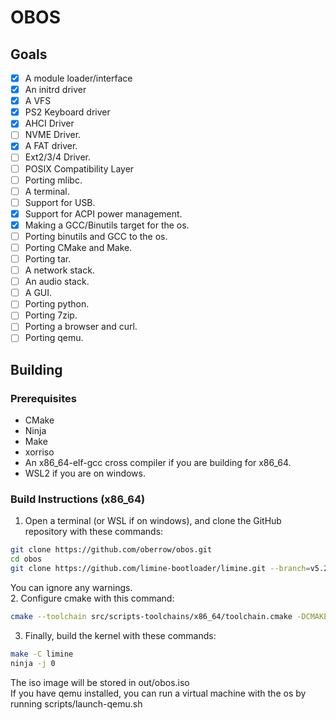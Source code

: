 # OBOS
## Goals
- [x] A module loader/interface
- [x] An initrd driver
- [x] A VFS
- [x] PS2 Keyboard driver
- [x] AHCI Driver
- [ ] NVME Driver.
- [x] A FAT driver.
- [ ] Ext2/3/4 Driver.
- [ ] POSIX Compatibility Layer
- [ ] Porting mlibc.
- [ ] A terminal.
- [ ] Support for USB.
- [x] Support for ACPI power management.
- [x] Making a GCC/Binutils target for the os.
- [ ] Porting binutils and GCC to the os.
- [ ] Porting CMake and Make.
- [ ] Porting tar.
- [ ] A network stack.
- [ ] An audio stack.
- [ ] A GUI.
- [ ] Porting python.
- [ ] Porting 7zip.
- [ ] Porting a browser and curl.
- [ ] Porting qemu.
## Building
### Prerequisites
- CMake
- Ninja
- Make
- xorriso
- An x86_64-elf-gcc cross compiler if you are building for x86_64.
- WSL2 if you are on windows.
### Build Instructions (x86_64)
1. Open a terminal (or WSL if on windows), and clone the GitHub repository with these commands:
```bash
git clone https://github.com/oberrow/obos.git
cd obos
git clone https://github.com/limine-bootloader/limine.git --branch=v5.2023-20241006.0-binary --depth=1
```
You can ignore any warnings.<br>
2. Configure cmake with this command:
```bash
cmake --toolchain src/scripts-toolchains/x86_64/toolchain.cmake -DCMAKE_BUILD_TYPE=Debug -G Ninja .
```
3. Finally, build the kernel with these commands:
```bash
make -C limine
ninja -j 0
```

The iso image will be stored in out/obos.iso<br>
If you have qemu installed, you can run a virtual machine with the os by running scripts/launch-qemu.sh

